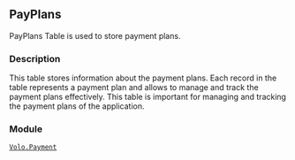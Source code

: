 ## PayPlans

PayPlans Table is used to store payment plans.

### Description

This table stores information about the payment plans. Each record in the table represents a payment plan and allows to manage and track the payment plans effectively. This table is important for managing and tracking the payment plans of the application.

### Module

[`Volo.Payment`](../../payment.md)